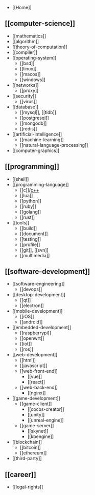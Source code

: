 - [[Home]]

## [[computer-science]]
- [[mathematics]]
- [[algorithm]]
- [[theory-of-computation]]
- [[compiler]]
- [[operating-system]]
  - [[bsd]]
  - [[linux]]
  - [[macos]]
  - [[windows]]
- [[networks]]
  - [[proxy]]
- [[security]]
  - [[virus]]
- [[database]]
  - [[mysql]], [[tidb]]
  - [[postgresql]]
  - [[mongodb]]
  - [[redis]]
- [[artificial-intelligence]]
  - [[machine-learning]]
  - [[natural-language-processing]]
- [[computer-graphics]]

## [[programming]]
- [[shell]]
- [[programming-language]]
  - [[c]]/[c++](cpp)
  - [[lua]]
  - [[python]]
  - [[ruby]]
  - [[golang]]
  - [[rust]]
- [[tools]]
  - [[build]]
  - [[document]]
  - [[testing]]
  - [[profile]]
  - [[git]], [[svn]]
  - [[multimedia]]

## [[software-development]]
- [[software-engineering]]
  - [[devops]]
- [[desktop-development]]
  - [[qt]]
  - [[electron]]
- [[mobile-development]]
  - [[iOS]]
  - [[android]]
- [[embedded-development]]
  - [[raspberrypi]]
  - [[openwrt]]
  - [[iot]]
  - [[ros]]
- [[web-development]]
  - [[html]]
  - [[javascript]]
  - [[web-front-end]]
    - [[vue]]
    - [[react]]
  - [[web-back-end]]
    - [[nginx]]
- [[game-development]]
  - [[game-client]]
    - [[cocos-creator]]
    - [[unity]]
    - [[unreal-engine]]
  - [[game-server]]
    - [[skynet]]
    - [[kbengine]]
- [[blockchain]]
  - [[bitcoin]]
  - [[ethereum]]
- [[third-party]]

## [[career]]
- [[legal-rights]]
